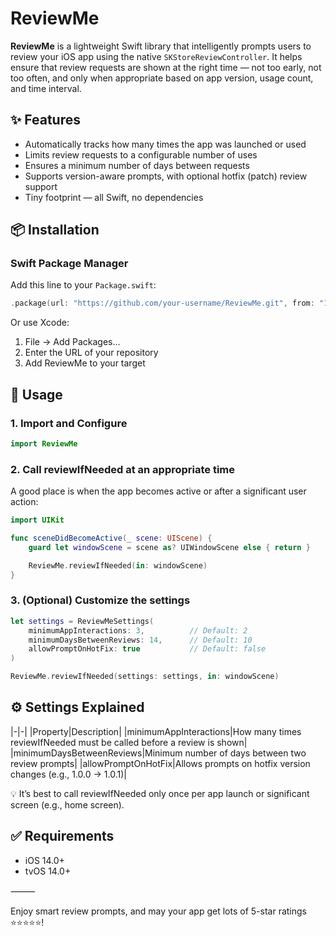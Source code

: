 # ReviewMe

**ReviewMe** is a lightweight Swift library that intelligently prompts users to review your iOS app using the native `SKStoreReviewController`. It helps ensure that review requests are shown at the right time — not too early, not too often, and only when appropriate based on app version, usage count, and time interval.

## ✨ Features

- Automatically tracks how many times the app was launched or used
- Limits review requests to a configurable number of uses
- Ensures a minimum number of days between requests
- Supports version-aware prompts, with optional hotfix (patch) review support
- Tiny footprint — all Swift, no dependencies

## 📦 Installation

### Swift Package Manager

Add this line to your `Package.swift`:

```swift
.package(url: "https://github.com/your-username/ReviewMe.git", from: "1.0.0")
```

Or use Xcode:
1. File → Add Packages…
2. Enter the URL of your repository
3. Add ReviewMe to your target

## 🚀 Usage

### 1. Import and Configure

```swift
import ReviewMe
```

### 2. Call reviewIfNeeded at an appropriate time

A good place is when the app becomes active or after a significant user action:

```swift
import UIKit

func sceneDidBecomeActive(_ scene: UIScene) {
    guard let windowScene = scene as? UIWindowScene else { return }

    ReviewMe.reviewIfNeeded(in: windowScene)
}
```

### 3. (Optional) Customize the settings

```swift
let settings = ReviewMeSettings(
    minimumAppInteractions: 3,          // Default: 2
    minimumDaysBetweenReviews: 14,      // Default: 10
    allowPromptOnHotFix: true           // Default: false
)

ReviewMe.reviewIfNeeded(settings: settings, in: windowScene)
```

## ⚙️ Settings Explained

|-|-|
|Property|Description|
|minimumAppInteractions|How many times reviewIfNeeded must be called before a review is shown|
|minimumDaysBetweenReviews|Minimum number of days between two review prompts|
|allowPromptOnHotFix|Allows prompts on hotfix version changes (e.g., 1.0.0 → 1.0.1)|

💡 It’s best to call reviewIfNeeded only once per app launch or significant screen (e.g., home screen).

## ✅ Requirements

- iOS 14.0+
- tvOS 14.0+

⸻

Enjoy smart review prompts, and may your app get lots of 5-star ratings ⭐️⭐️⭐️⭐️⭐️!
